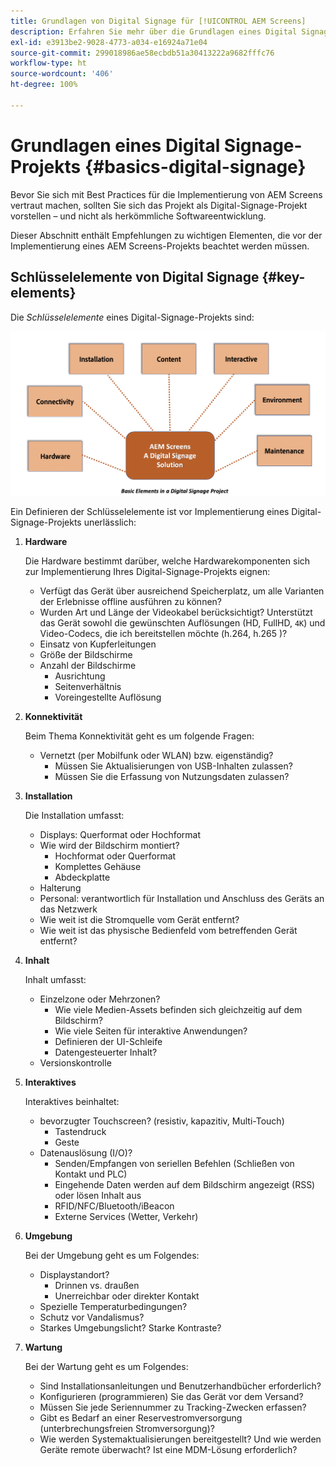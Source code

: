 ```yaml
---
title: Grundlagen von Digital Signage für [!UICONTROL AEM Screens]
description: Erfahren Sie mehr über die Grundlagen eines Digital Signage-Projekts.
exl-id: e3913be2-9028-4773-a034-e16924a71e04
source-git-commit: 299018986ae58ecbdb51a30413222a9682fffc76
workflow-type: ht
source-wordcount: '406'
ht-degree: 100%

---
```


# Grundlagen eines Digital Signage-Projekts {#basics-digital-signage}

Bevor Sie sich mit Best Practices für die Implementierung von AEM Screens vertraut machen, sollten Sie sich das Projekt als Digital-Signage-Projekt vorstellen – und nicht als herkömmliche Softwareentwicklung.

Dieser Abschnitt enthält Empfehlungen zu wichtigen Elementen, die vor der Implementierung eines AEM Screens-Projekts beachtet werden müssen.

## Schlüsselelemente von Digital Signage {#key-elements}

Die *Schlüsselelemente* eines Digital-Signage-Projekts sind:

![](/help/assets/Elements-Revised.png)

Ein Definieren der Schlüsselelemente ist vor Implementierung eines Digital-Signage-Projekts unerlässlich:

1. **Hardware**

   Die Hardware bestimmt darüber, welche Hardwarekomponenten sich zur Implementierung Ihres Digital-Signage-Projekts eignen:
   * Verfügt das Gerät über ausreichend Speicherplatz, um alle Varianten der Erlebnisse offline ausführen zu können?
   * Wurden Art und Länge der Videokabel berücksichtigt? Unterstützt das Gerät sowohl die gewünschten Auflösungen (HD, FullHD, `4K`) und Video-Codecs, die ich bereitstellen möchte (h.264, h.265 )?
   * Einsatz von Kupferleitungen
   * Größe der Bildschirme
   * Anzahl der Bildschirme
      * Ausrichtung
      * Seitenverhältnis
      * Voreingestellte Auflösung

1. **Konnektivität**

   Beim Thema Konnektivität geht es um folgende Fragen:
   * Vernetzt (per Mobilfunk oder WLAN) bzw. eigenständig?
      * Müssen Sie Aktualisierungen von USB-Inhalten zulassen?
      * Müssen Sie die Erfassung von Nutzungsdaten zulassen?

1. **Installation**

   Die Installation umfasst:
   * Displays: Querformat oder Hochformat
   * Wie wird der Bildschirm montiert?
      * Hochformat oder Querformat
      * Komplettes Gehäuse
      * Abdeckplatte
   * Halterung
   * Personal: verantwortlich für Installation und Anschluss des Geräts an das Netzwerk
   * Wie weit ist die Stromquelle vom Gerät entfernt?
   * Wie weit ist das physische Bedienfeld vom betreffenden Gerät entfernt?

1. **Inhalt**

   Inhalt umfasst:
   * Einzelzone oder Mehrzonen?
      * Wie viele Medien-Assets befinden sich gleichzeitig auf dem Bildschirm?
      * Wie viele Seiten für interaktive Anwendungen?
      * Definieren der UI-Schleife
      * Datengesteuerter Inhalt?
   * Versionskontrolle

1. **Interaktives**

   Interaktives beinhaltet:
   * bevorzugter Touchscreen? (resistiv, kapazitiv, Multi-Touch)
      * Tastendruck
      * Geste
   * Datenauslösung (I/O)?
      * Senden/Empfangen von seriellen Befehlen (Schließen von Kontakt und PLC)
      * Eingehende Daten werden auf dem Bildschirm angezeigt (RSS) oder lösen Inhalt aus
      * RFID/NFC/Bluetooth/iBeacon
      * Externe Services (Wetter, Verkehr)

1. **Umgebung**

   Bei der Umgebung geht es um Folgendes:
   * Displaystandort?
      * Drinnen vs. draußen
      * Unerreichbar oder direkter Kontakt
   * Spezielle Temperaturbedingungen?
   * Schutz vor Vandalismus?
   * Starkes Umgebungslicht? Starke Kontraste?

1. **Wartung**

   Bei der Wartung geht es um Folgendes:

   * Sind Installationsanleitungen und Benutzerhandbücher erforderlich?
   * Konfigurieren (programmieren) Sie das Gerät vor dem Versand?
   * Müssen Sie jede Seriennummer zu Tracking-Zwecken erfassen?
   * Gibt es Bedarf an einer Reservestromversorgung (unterbrechungsfreien Stromversorgung)?
   * Wie werden Systemaktualisierungen bereitgestellt? Und wie werden Geräte remote überwacht? Ist eine MDM-Lösung erforderlich?
